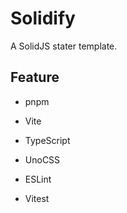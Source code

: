 # Solidify

A SolidJS stater template.

## Feature

- pnpm

- Vite

- TypeScript

- UnoCSS

- ESLint

- Vitest
